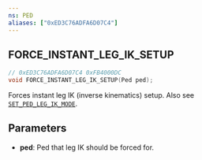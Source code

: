 ```yaml
---
ns: PED
aliases: ["0xED3C76ADFA6D07C4"]
---
```

## FORCE_INSTANT_LEG_IK_SETUP

```c
// 0xED3C76ADFA6D07C4 0xFB4000DC
void FORCE_INSTANT_LEG_IK_SETUP(Ped ped);
```

Forces instant leg IK (inverse kinematics) setup.
Also see [`SET_PED_LEG_IK_MODE`](#_0xC396F5B86FF9FEBD).

## Parameters
* **ped**: Ped that leg IK should be forced for.
